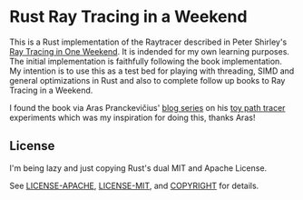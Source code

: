 # Rust Ray Tracing in a Weekend

This is a Rust implementation of the Raytracer described in Peter Shirley's [Ray Tracing in One Weekend](https://in1weekend.blogspot.com/2016/01/ray-tracing-in-one-weekend.html). It is indended for my own learning purposes. The initial implementation is faithfully following the book implementation. My intention is to use this as a test bed for playing with threading, SIMD and general optimizations in Rust and also to complete follow up books to Ray Tracing in a Weekend.

I found the book via Aras Pranckevičius' [blog series](http://aras-p.info/blog/2018/03/28/Daily-Pathtracer-Part-0-Intro/) on his [toy path tracer](https://github.com/aras-p/ToyPathTracer) experiments which was my inspiration for doing this, thanks Aras!

## License
[license]: #license

I'm being lazy and just copying Rust's dual MIT and Apache License.

See [LICENSE-APACHE](LICENSE-APACHE), [LICENSE-MIT](LICENSE-MIT), and
[COPYRIGHT](COPYRIGHT) for details.

